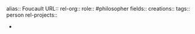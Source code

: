alias:: Foucault
URL::
rel-org::
role:: #philosopher
fields::
creations::
tags:: person
rel-projects::


-
